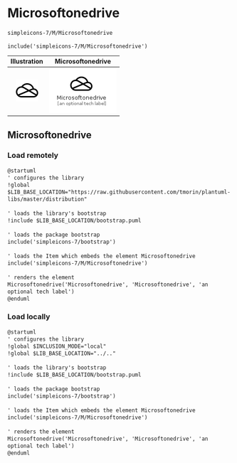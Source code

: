 # Microsoftonedrive


```text
simpleicons-7/M/Microsoftonedrive
```

```text
include('simpleicons-7/M/Microsoftonedrive')
```



| Illustration | Microsoftonedrive |
| :---: | :---: |
| ![illustration for Illustration](../../simpleicons-7/M/Microsoftonedrive.png) | ![illustration for Microsoftonedrive](../../simpleicons-7/M/Microsoftonedrive.Local.png) |




## Microsoftonedrive

### Load remotely
```plantuml
@startuml
' configures the library
!global $LIB_BASE_LOCATION="https://raw.githubusercontent.com/tmorin/plantuml-libs/master/distribution"

' loads the library's bootstrap
!include $LIB_BASE_LOCATION/bootstrap.puml

' loads the package bootstrap
include('simpleicons-7/bootstrap')

' loads the Item which embeds the element Microsoftonedrive
include('simpleicons-7/M/Microsoftonedrive')

' renders the element
Microsoftonedrive('Microsoftonedrive', 'Microsoftonedrive', 'an optional tech label')
@enduml
```

### Load locally
```plantuml
@startuml
' configures the library
!global $INCLUSION_MODE="local"
!global $LIB_BASE_LOCATION="../.."

' loads the library's bootstrap
!include $LIB_BASE_LOCATION/bootstrap.puml

' loads the package bootstrap
include('simpleicons-7/bootstrap')

' loads the Item which embeds the element Microsoftonedrive
include('simpleicons-7/M/Microsoftonedrive')

' renders the element
Microsoftonedrive('Microsoftonedrive', 'Microsoftonedrive', 'an optional tech label')
@enduml
```

